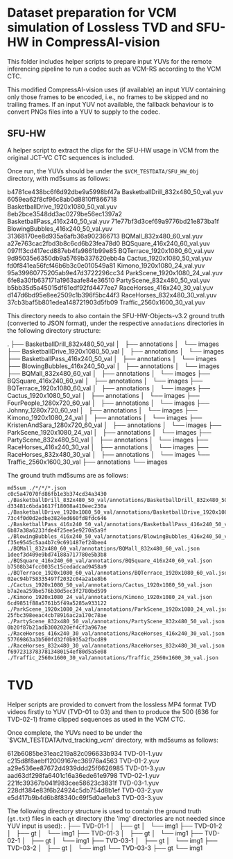# Dataset preparation for VCM simulation of Lossless TVD and SFU-HW in CompressAI-vision

This folder includes helper scripts to prepare input YUVs for the remote inferencing pipeline to run a codec such as VCM-RS according to the VCM CTC.

This modified CompressAI-vision uses (if available) an input YUV containing only those frames to be encoded, i.e., no frames to be skipped and no trailing frames. If an input YUV not available, the fallback behaviour is to convert PNGs files into a YUV to supply to the codec.

## SFU-HW
A helper script to extract the clips for the SFU-HW usage in VCM from the original JCT-VC CTC sequences is included.

Once run, the YUVs should be under the `$VCM_TESTDATA/SFU_HW_Obj` directory, with md5sums as follows:

b4781ce438bc6f6d92dbe9a5998bf47a  BasketballDrill_832x480_50_val.yuv
6059ea62f8cf96c8ab0d8810ff866718  BasketballDrive_1920x1080_50_val.yuv
8eb2bce3548dd3ac0279be56ec1397a2  BasketballPass_416x240_50_val.yuv
71e77bf3d3cef69a9776bd21e873ba1f  BlowingBubbles_416x240_50_val.yuv
31368170ee8d935a6afb36a902366713  BQMall_832x480_60_val.yuv
a27e763cac2fbd3b8c6cd6b23fea78d0  BQSquare_416x240_60_val.yuv
097ff3cd417ecd887eb4fa9861b99e85  BQTerrace_1920x1080_60_val.yuv
9d95035e6350db9a5769b337620ebb4a  Cactus_1920x1080_50_val.yuv
fd0f841ea56fcf46b6b3c0e010549a81  Kimono_1920x1080_24_val.yuv
95a39960775205ab9e47d3722296cc34  ParkScene_1920x1080_24_val.yuv
6fe8a30fb637171a1963aafe84e36510  PartyScene_832x480_50_val.yuv
b5bb35d5a45015df61edf92fd4477ee7  RaceHorses_416x240_30_val.yuv
d147d6bd95e8ee2509c1b396f5bc44f3  RaceHorses_832x480_30_val.yuv
37cb3baf5b801edea148721903d5fb09  Traffic_2560x1600_30_val.yuv

This directory needs to also contain the SFU-HW-Objects-v3.2 ground truth (converted to JSON format), under the respective `annodations` directories in the following directory structure:

.
├── BasketballDrill_832x480_50_val
│   ├── annotations
│   └── images
├── BasketballDrive_1920x1080_50_val
│   ├── annotations
│   └── images
├── BasketballPass_416x240_50_val
│   ├── annotations
│   └── images
├── BlowingBubbles_416x240_50_val
│   ├── annotations
│   └── images
├── BQMall_832x480_60_val
│   ├── annotations
│   └── images
├── BQSquare_416x240_60_val
│   ├── annotations
│   └── images
├── BQTerrace_1920x1080_60_val
│   ├── annotations
│   └── images
├── Cactus_1920x1080_50_val
│   ├── annotations
│   └── images
├── FourPeople_1280x720_60_val
│   ├── annotations
│   └── images
├── Johnny_1280x720_60_val
│   ├── annotations
│   └── images
├── Kimono_1920x1080_24_val
│   ├── annotations
│   └── images
├── KristenAndSara_1280x720_60_val
│   ├── annotations
│   └── images
├── ParkScene_1920x1080_24_val
│   ├── annotations
│   └── images
├── PartyScene_832x480_50_val
│   ├── annotations
│   └── images
├── RaceHorses_416x240_30_val
│   ├── annotations
│   └── images
├── RaceHorses_832x480_30_val
│   ├── annotations
│   └── images
└── Traffic_2560x1600_30_val
    ├── annotations
    └── images

The ground truth md5sums are as follows:
```
md5sum ./*/*/*.json
c0c5a47070fd86fb1e3b374cd34a3430  ./BasketballDrill_832x480_50_val/annotations/BasketballDrill_832x480_50_val.json
d33481c6bda1617f18008a410eec230a  ./BasketballDrive_1920x1080_50_val/annotations/BasketballDrive_1920x1080_50_val.json
73c4f0d0d2edbe3824ed660fd8fdc646  ./BasketballPass_416x240_50_val/annotations/BasketballPass_416x240_50_val.json
6b87a38a6233fde4f25ee5e9270a5a9f  ./BlowingBubbles_416x240_50_val/annotations/BlowingBubbles_416x240_50_val.json
f35e9545c5aa4b7c9c691487ef24bee4  ./BQMall_832x480_60_val/annotations/BQMall_832x480_60_val.json
1deef3d409e9bd74188a717780e5b3b8  ./BQSquare_416x240_60_val/annotations/BQSquare_416x240_60_val.json
b7508b34fcc0035c15cedadcad9458a9  ./BQTerrace_1920x1080_60_val/annotations/BQTerrace_1920x1080_60_val.json
02ec94b758335497f2032c04a2a1e8b6  ./Cactus_1920x1080_50_val/annotations/Cactus_1920x1080_50_val.json
b7a2ea259be576b30d5ec3f2780bd599  ./Kimono_1920x1080_24_val/annotations/Kimono_1920x1080_24_val.json
6cd9851f88a5761b5f49a5285a933122  ./ParkScene_1920x1080_24_val/annotations/ParkScene_1920x1080_24_val.json
25fbc398eeac4cb78916ac2a170c78ae  ./PartyScene_832x480_50_val/annotations/PartyScene_832x480_50_val.json
0b20f87b21adb3002020ef4cf3a967ae  ./RaceHorses_416x240_30_val/annotations/RaceHorses_416x240_30_val.json
57769863a3b500fd32f0b935a2fbcd89  ./RaceHorses_832x480_30_val/annotations/RaceHorses_832x480_30_val.json
f69723137837813480154ef80d5a5e08  ./Traffic_2560x1600_30_val/annotations/Traffic_2560x1600_30_val.json
```

# TVD
Helper scripts are provided to convert from the lossless MP4 format TVD videos firstly to YUV (TVD-01 to 03) and then to produce the 500 (636 for TVD-02-1) frame clipped sequences as used in the VCM CTC.

Once complete, the YUVs need to be under the `$VCM_TESTDATA/tvd_tracking_vcm' directory, with md5sums as follows:

612b6085be31eac219a82c096633b934  TVD-01-1.yuv
c215d8f8aebf12009167ec36976a4563  TVD-01-2.yuv
a29e536ee87672d4939ddd25f6626985  TVD-01-3.yuv
aad63df298fa6401c16a36ede61e9798  TVD-02-1.yuv
221fc39367b041f983cee58623c3831f  TVD-03-1.yuv
228df384e83f6b24924c5db754d8b1ef  TVD-03-2.yuv
e5d417b9b4d6b8f8340c69f5d0ae1eb3  TVD-03-3.yuv

The following directory structure is used to contain the ground truth (`gt.txt`) files in each `gt` directory (the 'img' directories are not needed since YUV input is used):
.
├── TVD-01-1
│   ├── gt
│   └── img1
├── TVD-01-2
│   ├── gt
│   └── img1
├── TVD-01-3
│   ├── gt
│   └── img1
├── TVD-02-1
│   ├── gt
│   └── img1
├── TVD-03-1
│   ├── gt
│   └── img1
├── TVD-03-2
│   ├── gt
│   └── img1
└── TVD-03-3
    ├── gt
    └── img1

